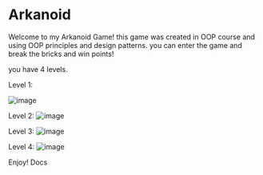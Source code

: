 # Arkanoid

Welcome to my Arkanoid Game!
this game was created in OOP course and using OOP principles and design patterns. 
you can enter the game and break the bricks and win points!

you have 4 levels.

Level 1:

![image](https://user-images.githubusercontent.com/47318413/175823958-bbb5b303-a9f1-40c3-a33b-e7fa55cf14f2.png)

Level 2:
![image](https://user-images.githubusercontent.com/47318413/175823971-2ae229ad-e3e5-4de3-a9f1-7a561075988b.png)

Level 3:
![image](https://user-images.githubusercontent.com/47318413/175823979-fda22eeb-85d3-442b-b324-885656c9690c.png)

Level 4:
![image](https://user-images.githubusercontent.com/47318413/175823982-f83c1304-a1ea-4a95-afae-ab2e31d39dc9.png)

Enjoy!
Docs
